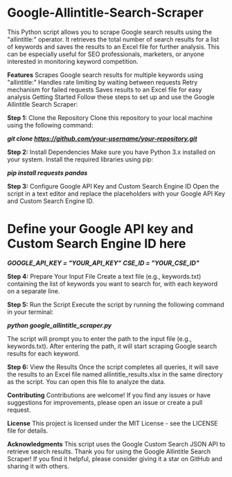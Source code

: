 # Google-Allintitle-Search-Scraper
This Python script allows you to scrape Google search results using the "allintitle:" operator. It retrieves the total number of search results for a list of keywords and saves the results to an Excel file for further analysis. This can be especially useful for SEO professionals, marketers, or anyone interested in monitoring keyword competition.

**Features**
Scrapes Google search results for multiple keywords using "allintitle:"
Handles rate limiting by waiting between requests
Retry mechanism for failed requests
Saves results to an Excel file for easy analysis
Getting Started
Follow these steps to set up and use the Google Allintitle Search Scraper:

**Step 1:** Clone the Repository
Clone this repository to your local machine using the following command:

_**git clone https://github.com/your-username/your-repository.git**_

**Step 2:** Install Dependencies
Make sure you have Python 3.x installed on your system. Install the required libraries using pip:

_**pip install requests pandas**_

**Step 3:** Configure Google API Key and Custom Search Engine ID
Open the script in a text editor and replace the placeholders with your Google API Key and Custom Search Engine ID.

# Define your Google API key and Custom Search Engine ID here
_**GOOGLE_API_KEY = "YOUR_API_KEY"**_
_**CSE_ID = "YOUR_CSE_ID"**_

**Step 4:** Prepare Your Input File
Create a text file (e.g., keywords.txt) containing the list of keywords you want to search for, with each keyword on a separate line.

**Step 5:** Run the Script
Execute the script by running the following command in your terminal:

_**python google_allintitle_scraper.py**_

The script will prompt you to enter the path to the input file (e.g., keywords.txt). After entering the path, it will start scraping Google search results for each keyword.

**Step 6:** View the Results
Once the script completes all queries, it will save the results to an Excel file named allintitle_results.xlsx in the same directory as the script. You can open this file to analyze the data.

**Contributing**
Contributions are welcome! If you find any issues or have suggestions for improvements, please open an issue or create a pull request.

**License**
This project is licensed under the MIT License - see the LICENSE file for details.

**Acknowledgments**
This script uses the Google Custom Search JSON API to retrieve search results.
Thank you for using the Google Allintitle Search Scraper! If you find it helpful, please consider giving it a star on GitHub and sharing it with others.














